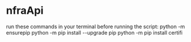 # nfraApi

run these commands in your terminal before running the script:
python -m ensurepip
python -m pip install --upgrade pip
python -m pip install certifi
